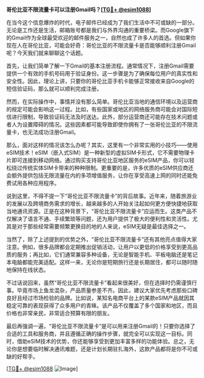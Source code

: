 **哥伦比亚不限流量卡可以注册Gmail吗？[[TG💪+ @esim1088](https://t.me/s/esim1088)]**

在当今这个信息爆炸的时代，电子邮件已经成为了我们生活中不可或缺的一部分。无论是工作还是生活，邮箱账号都是我们与外界沟通的重要桥梁。而Google旗下的Gmail作为全球最受欢迎的邮件服务之一，自然也成了许多人的首选。但如果你现在人在哥伦比亚，可能会好奇：哥伦比亚的不限流量卡是否能够顺利注册Gmail呢？今天我们就来聊聊这个话题。

首先，让我们简单了解一下Gmail的基本注册流程。通常情况下，注册Gmail需要提供一个有效的手机号码用于验证身份。这一步骤是为了确保每位用户的真实性和安全性。因此，理论上讲，只要你的哥伦比亚手机卡能够正常接收来自Google的短信验证码，那么就可以顺利完成注册。

然而，在实际操作中，事情并没有那么简单。哥伦比亚当地的通信环境以及运营商的规定可能会影响这一过程。比如，有些国家或地区的网络服务商可能会对国际短信进行限制，导致验证码无法及时送达。此外，部分运营商还可能存在技术问题或者人为设置障碍的情况。这些因素都可能导致即使你拥有了一张哥伦比亚的不限流量卡，也无法成功注册Gmail。

那么，面对这样的情况该怎么办呢？其实，这里有一个非常实用的小技巧——使用eSIM技术！eSIM（嵌入式SIM）是一种新型的虚拟SIM卡形式，它不需要物理卡片即可连接到移动网络。通过购买支持哥伦比亚地区服务的eSIM产品，你可以轻松绕过传统实体SIM卡带来的种种限制。更重要的是，许多优质的eSIM供应商还会额外提供包括无限流量在内的多项增值服务，让你在享受高速上网的同时还能免费试用各种应用程序。

说到这里，不得不提一下“哥伦比亚不限流量卡”的背后故事。近年来，随着旅游业的发展以及跨境商务需求的增长，越来越多的人开始关注起如何更方便快捷地获取当地通讯资源。正是在这种背景下，“哥伦比亚不限流量卡”应运而生。这类产品不仅解决了语言不通、手续繁琐等问题，还为用户提供了极大的便利性和灵活性。尤其是对于那些经常需要频繁更换目的地的人来说，eSIM无疑是最佳选择之一。

当然了，除了上述提到的优势之外，“哥伦比亚不限流量卡”还有其他亮点值得大家注意。例如，很多品牌都会定期推出促销活动，让用户以更低的价格享受到更高品质的服务；再比如，它们通常兼容多种设备，无论是智能手机、平板电脑还是笔记本电脑都能完美适配。这样一来，无论你是短期旅行还是长期居住，都可以随时随地保持在线状态。

不过话说回来，虽然“哥伦比亚不限流量卡”看起来很美好，但在选择时仍需谨慎行事。毕竟市场上鱼龙混杂，产品质量参差不齐。因此，建议大家优先考虑那些口碑良好且经过市场检验的品牌。比如说，某知名电商平台上的某款eSIM产品就因其稳定可靠的表现获得了众多用户的青睐。该产品不仅覆盖了多个国家和地区，而且价格也非常亲民，非常适合预算有限的朋友。

最后再强调一遍，“哥伦比亚不限流量卡”是可以用来注册Gmail的！只要你选择了合适的工具和服务商，并且遵循正确的操作步骤，就完全可以实现这一目标。同时，借助eSIM技术的优势，你还能够享受到更加丰富多样的功能体验。总之，无论你是想要临时解决通讯难题，还是计划长期驻扎海外，这款产品都将是你不可或缺的好帮手。

[[TG💪+ @esim1088](https://t.me/s/esim1088) ![Image](https://i.postimg.cc/4NQfJmqS/Snipaste-2025-05-13-00-14-12.png)]